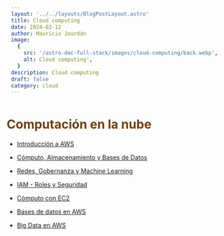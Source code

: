 ```yaml
---
layout: '../../layouts/BlogPostLayout.astro'
title: Cloud computing
date: 2024-02-12
author: Mauricio Jourdán
image:
  {
    src: '/astro-doc-full-stack/images/cloud-computing/back.webp',
    alt: Cloud computing',
  }
description: Cloud computing
draft: false
category: cloud
---
```


# Computación en la nube

- [Introducción a AWS](/astro-doc-full-stack/blog/cloud-computing/intro-aws)
- [Cómputo, Almacenamiento y Bases de Datos](/astro-doc-full-stack/blog/cloud-computing/intro-computo)
- [Redes, Gobernanza y Machine Learning](/astro-doc-full-stack/blog/cloud-computing/intro-redes)
- [IAM - Roles y Seguridad](/astro-doc-full-stack/blog/cloud-computing/iam-roles-seguridad)
- [Cómputo con EC2](/astro-doc-full-stack/blog/cloud-computing/computo-ec2)
- [Bases de datos en AWS](/astro-doc-full-stack/blog/cloud-computing/bases-de-datos)

- [Big Data en AWS](/astro-doc-full-stack/blog/cloud-computing/big-data)

<style>
  h1 { color: #713f12; }
  h2 { color: #2563eb; }
  h3 { color: #a855f7; }
  img {
    width: 100%;
    height: 100%;
    object-fit: cover;
  }
  img[alt="Nest Inyección de dependencias."] {
  max-width:  400px;
  margin: 0 auto;
  display: block;
  }
  pre {
    padding: 10px;
  }
</style>

